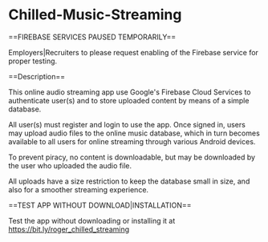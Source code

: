 # Chilled-Music-Streaming

==FIREBASE SERVICES PAUSED TEMPORARILY==

Employers|Recruiters to please request enabling of the Firebase service for proper testing.

==Description==

This online audio streaming app use Google's Firebase Cloud Services to authenticate user(s) and to store uploaded content by means of a simple database.

All user(s) must register and login to use the app. Once signed in, users may upload audio files to the online music database, which in turn becomes available to all users for online streaming through various Android devices.

To prevent piracy, no content is downloadable, but may be downloaded by the user who uploaded the audio file.

All uploads have a size restriction to keep the database small in size, and also for a smoother streaming experience.

==TEST APP WITHOUT DOWNLOAD|INSTALLATION==

Test the app without downloading or installing it at https://bit.ly/roger_chilled_streaming
